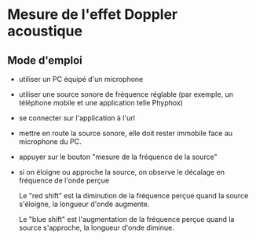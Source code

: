 # Mesure de l'effet Doppler acoustique

## Mode d'emploi
- utiliser un PC équipé d'un microphone
- utiliser une source sonore de fréquence réglable (par exemple, un téléphone mobile et une application telle Phyphox)
- se connecter sur l'application à l'url
- mettre en route la source sonore, elle doit rester immobile face au microphone du PC.
- appuyer sur le bouton "mesure de la fréquence de la source"
- si on éloigne ou approche la source, on observe le décalage en fréquence de l'onde perçue
  
  Le "red shift" est la diminution de la fréquence perçue quand la source s'éloigne, la longueur d'onde augmente.

  Le "blue shift" est l'augmentation de la fréquence perçue quand la source s'approche, la longueur d'onde diminue.
  
